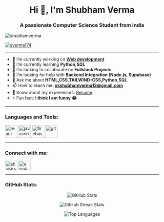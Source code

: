 <h1 align="center">Hi 👋, I'm Shubham Verma</h1>
<h3 align="center">A passionate Computer Science Student from India</h3>

<p align="left"> <img src="https://komarev.com/ghpvc/?username=shubhamverma&label=Profile%20views&color=0e75b6&style=flat" alt="shubhamverma" /> </p>

<p align="left"> <a href="https://github.com/ryo-ma/github-profile-trophy"><img src="https://github-profile-trophy.vercel.app/?username=sverma174" alt="sverma174" /></a> </p>

---

- 🔭 I’m currently working on **[Web development](#)**
- 🌱 I’m currently learning **Python,SQL**
- 👯 I’m looking to collaborate on **Fullstack Projects**
- 🤝 I’m looking for help with **Backend Integration (Node.js, Supabase)**
- 💬 Ask me about **HTML,CSS,TAILWIND-CSS,Python,SQL**
- 📫 How to reach me: **skshubhamverma12@gmail.com**
- 📄 Know about my experiences: [Resume](#)
- ⚡ Fun fact: **I think I am funny 😂**

---

<h3 align="left">Languages and Tools:</h3>
<p align="left"> 
  <a href="https://python.com/" target="_blank" rel="noreferrer"> 
    <img src="https://cdn.jsdelivr.net/gh/devicons/devicon/icons/react/react-original-wordmark.svg" alt="react" width="40" height="40"/> 
  </a> 

  <a href="https://www.mysql.com/" target="_blank" rel="noreferrer"> 
    <img src="https://cdn.jsdelivr.net/gh/devicons/devicon/icons/javascript/javascript-original.svg" alt="javascript" width="40" height="40"/> 
  </a> 
  <a href="https://firebase.google.com/" target="_blank" rel="noreferrer"> 
    <img src="https://cdn.jsdelivr.net/gh/devicons/devicon/icons/firebase/firebase-plain.svg" alt="firebase" width="40" height="40"/> 
  </a> 
  <a href="https://tableau.com/" target="_blank" rel="noreferrer"> 
    <img src="https://cdn.jsdelivr.net/gh/devicons/devicon/icons/git/git-original.svg" alt="git" width="40" height="40"/> 
  </a> 
</p>

---

<h3 align="left">Connect with me:</h3>
<p align="left">
<a href="https://linkedin.com/in/shubham-verma" target="blank"><img align="center" src="https://cdn.jsdelivr.net/gh/devicons/devicon/icons/linkedin/linkedin-original.svg" alt="shubham-verma" height="30" width="40" /></a>
<a href="mailto:skshubhamverma12@gmail.com"><img align="center" src="https://cdn.jsdelivr.net/gh/devicons/devicon/icons/google/google-original.svg" alt="email" height="30" width="40" /></a>
</p>

---

<h3 align="left">GitHub Stats:</h3>
<p align="center">
  <img src="https://github-readme-stats.vercel.app/api?username=SVerma174&show_icons=true&theme=radical" alt="GitHub Stats" />
</p>

<p align="center">
  <img src="https://github-readme-streak-stats.herokuapp.com/?user=SVerma174&theme=radical" alt="GitHub Streak Stats" />
</p>

<p align="center">
  <img src="https://github-readme-stats.vercel.app/api/top-langs/?username=SVerma174&layout=compact&theme=radical" alt="Top Languages" />
</p>
